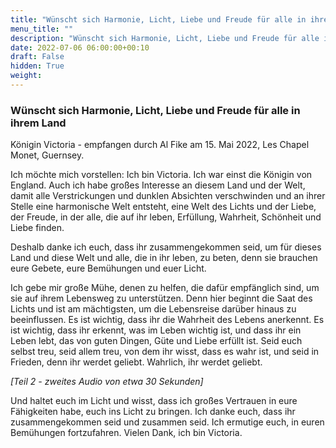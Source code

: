 ```yaml
---
title: "Wünscht sich Harmonie, Licht, Liebe und Freude für alle in ihrem Land"
menu_title: ""
description: "Wünscht sich Harmonie, Licht, Liebe und Freude für alle in ihrem Land"
date: 2022-07-06 06:00:00+00:10
draft: False
hidden: True
weight:
---
```

### Wünscht sich Harmonie, Licht, Liebe und Freude für alle in ihrem Land

Königin Victoria - empfangen durch Al Fike am 15. Mai 2022, Les Chapel Monet, Guernsey.

Ich möchte mich vorstellen: Ich bin Victoria. Ich war einst die Königin von England. Auch ich habe großes Interesse an diesem Land und der Welt, damit alle Verstrickungen und dunklen Absichten verschwinden und an ihrer Stelle eine harmonische Welt entsteht, eine Welt des Lichts und der Liebe, der Freude, in der alle, die auf ihr leben, Erfüllung, Wahrheit, Schönheit und Liebe finden.

Deshalb danke ich euch, dass ihr zusammengekommen seid, um für dieses Land und diese Welt und alle, die in ihr leben, zu beten, denn sie brauchen eure Gebete, eure Bemühungen und euer Licht.

Ich gebe mir große Mühe, denen zu helfen, die dafür empfänglich sind, um sie auf ihrem Lebensweg zu unterstützen. Denn hier beginnt die Saat des Lichts und ist am mächtigsten, um die Lebensreise darüber hinaus zu beeinflussen. Es ist wichtig, dass ihr die Wahrheit des Lebens anerkennt. Es ist wichtig, dass ihr erkennt, was im Leben wichtig ist, und dass ihr ein Leben lebt, das von guten Dingen, Güte und Liebe erfüllt ist. Seid euch selbst treu, seid allem treu, von dem ihr wisst, dass es wahr ist, und seid in Frieden, denn ihr werdet geliebt. Wahrlich, ihr werdet geliebt.

*[Teil 2 - zweites Audio von etwa 30 Sekunden]*

Und haltet euch im Licht und wisst, dass ich großes Vertrauen in eure Fähigkeiten habe, euch ins Licht zu bringen. Ich danke euch, dass ihr zusammengekommen seid und zusammen seid. Ich ermutige euch, in euren Bemühungen fortzufahren. Vielen Dank, ich bin Victoria.